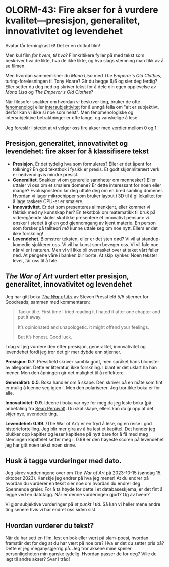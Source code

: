 # OLORM-43: Fire akser for å vurdere kvalitet—presisjon, generalitet, innovativitet og levendehet

Avatar får terningkast 6!
Det er en dritkul film!

Men kul film _for hvem_, _til hva_?
Filmkritikere fyller på med tekst som beskriver hva de likte, hva de ikke likte, og hva slags stemning man fikk av å se filmen.

Men hvordan sammenlikner du _Mona Lisa_ med _The Emperor's Old Clothes_, turing-forelesningen til Tony Hoare?
Gir du begge 6/6 og sier deg ferdig?
Eller setter du deg ned og skriver tekst for å dele din egen opplevelse av _Mona Lisa_ og _The Emperor's Old Clothes_?

Når filosofer snakker om hvordan vi beskrver ting, bruker de ofte [fenomenologi] eller [intersubjektivitet] for å unngå fella om "alt er subjektivt, derfor kan vi ikke si noe som helst".
Men fenomenologiske og intersubjektive betraktninger er ofte lange, og vanskelige å lese.

Jeg foreslår i stedet at vi velger oss fire akser med verdier mellom 0 og 1.

[fenomenologi]: https://en.wikipedia.org/wiki/Phenomenology_(philosophy)
[intersubjektivitet]: https://en.wikipedia.org/wiki/Intersubjectivity

## Presisjon, generalitet, innovativitet og levendehet: fire akser for å klassifisere tekst

- **Presisjon**.
  Er det tydelig hva som formuleres?
  Eller er det åpent for tolkning?
  En god tekstbok i fysikk er presis.
  Et godt skjønnliterært verk er nødvendigvis mindre presist.
- **Generalitet**.
  Snakker vi om generelle sannheter om mennesker?
  Eller uttaler vi oss om et smalere domene?
  Er dette interessant for noen eller mange?
  Evolusjonsteori lar deg uttale deg om en bred samling domener.
  Hvordan vi lager mikrochipper som bruker layout i 3D til å gi lokalitet for å lage raskere CPU-er er smalere.
- **Innovativitet**.
  Er det som presenteres allmenkjent, eller kommer vi faktisk med ny kunnskap her?
  En tekstbok om matematikk til bruk på videregående skoler skal ikke presentere et innovativt pensum: vi ønsker i stedet å gi en god gjennomgang av kjent materie.
  En person som forsker på tallteori _må_ kunne uttale seg om noe nytt.
  Ellers er det ikke forskning!
- **Levendehet**.
  Blomstrer teksten, eller er det sten død?
  Vi vil at standup-komedie sjokkerer oss.
  Vi vil ha kunst som beveger oss.
  Vi vil føle noe når vi er i naturen.
  Men vi vil ikke bli overrasket over at taket vårt faller ned.
  At pengene våre i banken blir borte.
  At skip synker.
  Noen tekster lever, får oss til å føle.

## _The War of Art_ vurdert etter presisjon, generalitet, innovativitet og levendehet

Jeg har gitt boka _[The War of Art]_ av Steven Pressfield 5/5 stjerner for Goodreads, sammen med kommentaren:

> Tacky title. First time I tried reading it I hated it after one chapter and put it away.
> 
> It’s opinionated and unapologetic. It might offend your feelings.
> 
> But it’s honest. Good luck.

I dag vil jeg vurdere den etter presisjon, generalitet, innovativitet og levendehet fordi jeg tror det gir mer dybde enn stjerner.

[The War of Art]: https://en.wikipedia.org/wiki/The_War_of_Art_(book)

**Presisjon: 0.7**.
Pressfield skriver sambla godt, men språket hans blomster av allegorier.
Dette er litteratur, ikke forskning.
I blant er det uklart ha han mener.
Men den åpningen gir det mulighet til å reflektere.

**Generalitet: 0.5**.
Boka handler om å skape.
Den skriver på en måte som fint er mulig å kjenne seg igjen i.
Men den polariserer.
Jeg tror ikke boka er for alle.

**Innovativitet: 0.9**.
Ideene i boka var nye for meg da jeg leste boka (på anbefaling fra [Sean Percival]).
Du skal skape, ellers kan du gi opp at det skjer nye, uvendede ting.

**Levendehet: 0.99**.
/The War of Art/ er en fryd å lese, og en reise i god historiefortelling.
Jeg blir mer gira av å ha lest et kapittel.
Det hender jeg plukker opp kapitler og leser kapitlene på nytt bare for å få med meg stemingen kapittelet setter meg i.
0.99 er den høyeste scoren på levendehet jeg har gitt noen tekst noen sinne.

[Sean Percival]: https://seanpercival.com/

## Husk å tagge vurderinger med dato.

Jeg skrev vurderingene over om _The War of Art_ på 2023-10-15 (søndag 15. oktober 2023).
Kanskje jeg endrer på hva jeg mener!
At du endrer på hvordan du vurderer en tekst sier noe om hvordan du endrer deg.
Spennende greier.
For å ta høyde for dette i et databaseskjema, er det fint å legge ved en datotagg.
Når er denne vurderingen gjort?
Og av hvem?

Vi gjør subjektive vurderinger på _et punkt i tid_.
Så kan vi heller mene andre ting senere hvis vi har endret oss siden sist.

## Hvordan vurderer du tekst?

Når du har sett en film, lest en bok eller vært på slam-poesi, hvordan framstår det for deg at du har vært på noe bra?
Hva er det du setter pris på?
Dette er jeg meganysgjerrig på.
Jeg tror aksene mine speiler personligeheten min ganske tydelig.
Hvordan passer de for deg?
Ville du lagt til andre akser?
Svar i tråd!

